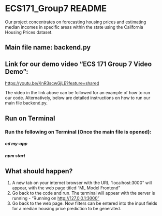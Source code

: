 # ECS171_Group7 README

Our project concentrates on forecasting housing prices and estimating median incomes in specific areas within the state using the California Housing Prices dataset.

## Main file name: backend.py
## Link for our demo video “ECS 171 Group 7 Video Demo”: 
https://youtu.be/KnR3scwGjLE?feature=shared

The video in the link above can be followed for an example of how to run our code. Alternatively, below are detailed instructions on how to run our main file backend.py.

## Run on Terminal
### Run the following on Terminal (Once the main file is opened):
##### cd my-app
##### npm start

## What should happen?
1. A new tab on your internet browser with the URL “localhost:3000” will appear, with the web page titled “ML Model Frontend”
2. Go back to the code and run. The terminal will appear with the server is running - “Running on http://127.0.0.1:3000”
3. Go back to the web page. Now filters can be entered into the input fields for a median housing price prediction to be generated.

